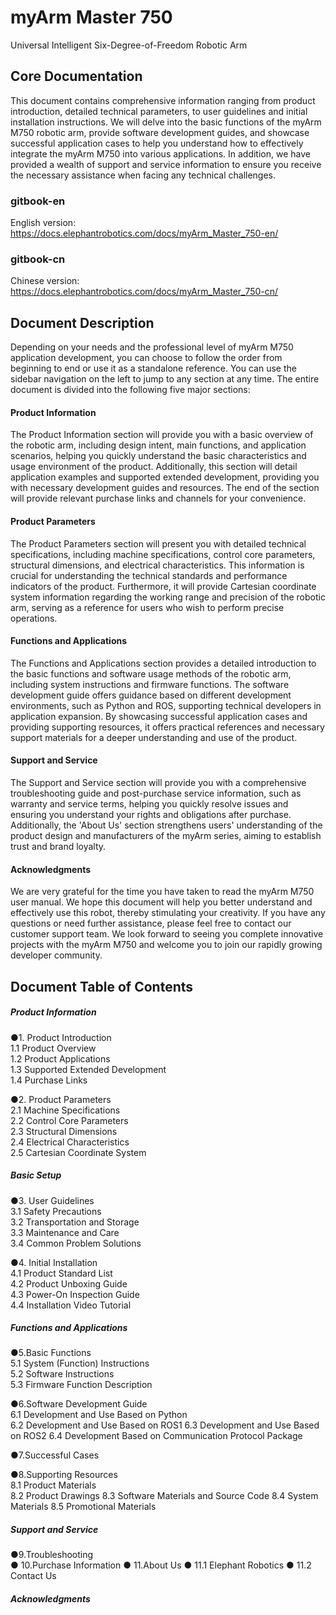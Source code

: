 # myArm Master 750 
Universal Intelligent Six-Degree-of-Freedom Robotic Arm     

Core Documentation
---

This document contains comprehensive information ranging from product introduction, detailed technical parameters, to user guidelines and initial installation instructions. We will delve into the basic functions of the myArm M750 robotic arm, provide software development guides, and showcase successful application cases to help you understand how to effectively integrate the myArm M750 into various applications. In addition, we have provided a wealth of support and service information to ensure you receive the necessary assistance when facing any technical challenges.
### gitbook-en
English version: https://docs.elephantrobotics.com/docs/myArm_Master_750-en/
### gitbook-cn
Chinese version: https://docs.elephantrobotics.com/docs/myArm_Master_750-cn/

Document Description
---

Depending on your needs and the professional level of myArm M750 application development, you can choose to follow the order from beginning to end or use it as a standalone reference. You can use the sidebar navigation on the left to jump to any section at any time. The entire document is divided into the following five major sections:

#### Product Information
The Product Information section will provide you with a basic overview of the robotic arm, including design intent, main functions, and application scenarios, helping you quickly understand the basic characteristics and usage environment of the product. Additionally, this section will detail application examples and supported extended development, providing you with necessary development guides and resources. The end of the section will provide relevant purchase links and channels for your convenience.

#### Product Parameters
The Product Parameters section will present you with detailed technical specifications, including machine specifications, control core parameters, structural dimensions, and electrical characteristics. This information is crucial for understanding the technical standards and performance indicators of the product. Furthermore, it will provide Cartesian coordinate system information regarding the working range and precision of the robotic arm, serving as a reference for users who wish to perform precise operations.

#### Functions and Applications
The Functions and Applications section provides a detailed introduction to the basic functions and software usage methods of the robotic arm, including system instructions and firmware functions. The software development guide offers guidance based on different development environments, such as Python and ROS, supporting technical developers in application expansion. By showcasing successful application cases and providing supporting resources, it offers practical references and necessary support materials for a deeper understanding and use of the product.

#### Support and Service
The Support and Service section will provide you with a comprehensive troubleshooting guide and post-purchase service information, such as warranty and service terms, helping you quickly resolve issues and ensuring you understand your rights and obligations after purchase. Additionally, the 'About Us' section strengthens users' understanding of the product design and manufacturers of the myArm series, aiming to establish trust and brand loyalty.

#### Acknowledgments
We are very grateful for the time you have taken to read the myArm M750 user manual. We hope this document will help you better understand and effectively use this robot, thereby stimulating your creativity. If you have any questions or need further assistance, please feel free to contact our customer support team. We look forward to seeing you complete innovative projects with the myArm M750 and welcome you to join our rapidly growing developer community.


Document Table of Contents
---

##### Product Information  
●1. Product Introduction  
          1.1 Product Overview  
          1.2 Product Applications  
          1.3 Supported Extended Development  
          1.4 Purchase Links  
          
●2. Product Parameters  
          2.1 Machine Specifications  
          2.2 Control Core Parameters  
          2.3 Structural Dimensions  
          2.4 Electrical Characteristics  
          2.5 Cartesian Coordinate System        
##### Basic Setup  
●3. User Guidelines  
          3.1 Safety Precautions  
          3.2 Transportation and Storage  
          3.3 Maintenance and Care  
          3.4 Common Problem Solutions  
          
●4. Initial Installation  
          4.1 Product Standard List  
          4.2 Product Unboxing Guide  
          4.3 Power-On Inspection Guide  
          4.4 Installation Video Tutorial  
##### Functions and Applications  
●5.Basic Functions  
          5.1 System (Function) Instructions  
          5.2 Software Instructions  
          5.3 Firmware Function Description
          
●6.Software Development Guide  
          6.1 Development and Use Based on Python    
          6.2 Development and Use Based on ROS1
          6.3 Development and Use Based on ROS2
          6.4 Development Based on Communication Protocol Package
          
●7.Successful Cases 

●8.Supporting Resources  
          8.1 Product Materials  
          8.2 Product Drawings
          8.3 Software Materials and Source Code
          8.4 System Materials
          8.5 Promotional Materials
##### Support and Service  
●9.Troubleshooting  
● 10.Purchase Information
● 11.About Us
● 11.1 Elephant Robotics
● 11.2 Contact Us 
##### Acknowledgments  
